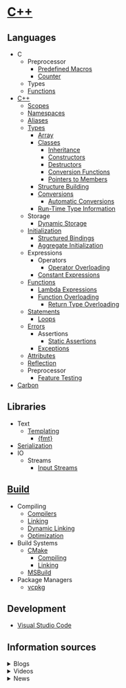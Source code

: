 # [C++](C++.md)
## Languages
- C
  - Preprocessor
    - [Predefined Macros](Languages/C/Preprocessor/Predefined%20Macros.md)
    - [Counter](Languages/C/Preprocessor/Counter.md)
  - Types
  - [Functions](Languages/C/Functions/README.md)
- [C++](Languages/C++/README.md)
  - [Scopes](Languages/C++/Scopes.md)
  - [Namespaces](Languages/C++/Namespaces.md)
  - [Aliases](Languages/C++/Aliases.md)
  - [Types](Languages/C++/Types/README.md)
    - [Array](Languages/C++/Types/Array.md)
    - [Classes](Languages/C++/Types/Classes/README.md)
      - [Inheritance](Languages/C++/Types/Classes/Inheritance.md)
      - [Constructors](Languages/C++/Types/Classes/Constructors.md)
      - [Destructors](Languages/C++/Types/Classes/Destructors.md)
      - [Conversion Functions](Languages/C++/Types/Classes/Conversion.md)
      - [Pointers to Members](Languages/C++/Types/Classes/Pointers.md)
    - [Structure Building](Languages/C++/Types/Structure%20Building.md)
    - [Conversions](Languages/C++/Types/Conversions/README.md)
      - [Automatic Conversions](Languages/C++/Types/Conversions/Automatic.md)
    - [Run-Time Type Information](Languages/C++/Types/Run-Time%20Type%20Information.md)
  - Storage
    - [Dynamic Storage](Languages/C++/Storage/Dynamic.md)
  - [Initialization](Languages/C++/Initialization/README.md)
    - [Structured Bindings](Languages/C++/Initialization/Structured.md)
    - [Aggregate Initialization](Languages/C++/Initialization/Aggregate.md)
  - Expressions
    - Operators
      - [Operator Overloading](Languages/C++/Expressions/Operators/Overloading.md)
    - [Constant Expressions](Languages/C++/Expressions/Constant.md)
  - [Functions](Languages/C++/Functions/README.md)
    - [Lambda Expressions](Languages/C++/Functions/Lambda.md)
    - [Function Overloading](Languages/C++/Functions/Overloading/README.md)
      - [Return Type Overloading](Languages/C++/Functions/Overloading/Return.md)
  - [Statements](Languages/C++/Statements/README.md)
    - [Loops](Languages/C++/Statements/README.md)
  - [Errors](Languages/C++/Errors/README.md)
    - Assertions
      - [Static Assertions](Languages/C++/Errors/Assertions/Static.md)
    - [Exceptions](Languages/C++/Errors/Exceptions/README.md)
  - [Attributes](Languages/C++/Attributes.md)
  - [Reflection](Languages/C++/Reflection.md)
  - Preprocessor
    - [Feature Testing](Languages/C++/Preprocessor/Feature%20Testing.md)
- [Carbon](Languages/Carbon/README.md)

## Libraries
- Text
  - [Templating](Libraries/Text/Templating/README.md)
    - [{fmt}](Libraries/Text/Templating/{fmt}.md)
- [Serialization](Libraries/Serialization.md)
- IO
  - Streams
    - [Input Streams](Libraries/IO/Streans/Input%20Streams.md)

## [Build](Build/README.md)
- Compiling
  - [Compilers](Build/Compiling/Compilers.md)
  - [Linking](Build/Compiling/Linking.md)
  - [Dynamic Linking](Build/Compiling/Dynamic%20Linking.md)
  - [Optimization](Build/Compiling/Optimization.md)
- Build Systems
  - [CMake](<Build/Build Systems/CMake/README.md>)
    - [Compiling](Build/Build%20Systems/CMake/Compiling.md)
    - [Linking](Build/Build%20Systems/CMake/Linking.md)
  - [MSBuild](<Build/Build Systems/MSBuild/README.md>)
- Package Managers
  - [vcpkg](Build/Packages/vcpkg/README.md)

## Development
- [Visual Studio Code](Development/Visual%20Studio%20Code.md)

## Information sources
<details><summary>Blogs</summary>

- [Standard C++](https://isocpp.org/)
- [Modernes C++](http://www.modernescpp.com/)
- [C++ Stories](https://www.cppstories.com/)
- [Arthur O’Dwyer](https://quuxplusone.github.io/blog/)
- [Andreas Fertig's Blog](https://andreasfertig.blog/)
- [Fluent C++ - Jonathan Boccara's blog](https://www.fluentcpp.com/)
- [foonathan::​blog()](https://www.foonathan.net/)
- [Marius Bancila's Blog](https://mariusbancila.ro/blog/)
- [The Old New Thing](https://devblogs.microsoft.com/oldnewthing/)
- [Sutter’s Mill](https://herbsutter.com/)
- [Andrzej's C++ blog | Guidelines and thoughts about C++](https://akrzemi1.wordpress.com/)  
  Inactive.
- [Simplify C++!](https://arne-mertz.de/)  
  Inactive.
- [cor3ntin](https://cor3ntin.github.io/)  
  Inactive.
- [TJSW](https://tjsw.medium.com/)  
  Inactive, 繁体中文.
- [C++ Team Blog](https://devblogs.microsoft.com/cppblog/)  
  C++ tutorials, C and C++ news, and information about Visual Studio, Visual Studio Code, and Vcpkg from the Microsoft C++ team.
</details>

<details><summary>Videos</summary>

- [CppCon](https://www.youtube.com/channel/UCMlGfpWw-RUdWX_JbLCukXg)
</details>

<details><summary>News</summary>

- [r/cpp](https://www.reddit.com/r/cpp/)
- [Awesome C++ Weekly](https://cpp.libhunt.com/newsletter)
- [r/CarbonLang](https://www.reddit.com/r/CarbonLang/)
- [r/C_Programming](https://www.reddit.com/r/C_Programming/)
- [r/cpp_questions](https://www.reddit.com/r/cpp_questions/)
</details>